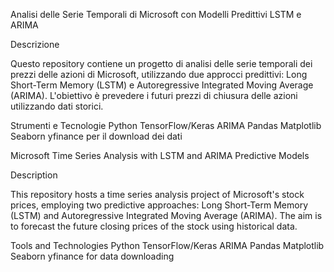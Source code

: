 Analisi delle Serie Temporali di Microsoft con Modelli Predittivi LSTM e ARIMA

Descrizione

Questo repository contiene un progetto di analisi delle serie temporali dei prezzi delle azioni di Microsoft, utilizzando due approcci predittivi: Long Short-Term Memory (LSTM) e Autoregressive Integrated Moving Average (ARIMA). 
L'obiettivo è prevedere i futuri prezzi di chiusura delle azioni utilizzando dati storici.

Strumenti e Tecnologie
Python
TensorFlow/Keras
ARIMA
Pandas
Matplotlib
Seaborn
yfinance per il download dei dati

Microsoft Time Series Analysis with LSTM and ARIMA Predictive Models

Description

This repository hosts a time series analysis project of Microsoft's stock prices, employing two predictive approaches: Long Short-Term Memory (LSTM) and Autoregressive Integrated Moving Average (ARIMA). 
The aim is to forecast the future closing prices of the stock using historical data.

Tools and Technologies
Python
TensorFlow/Keras
ARIMA
Pandas
Matplotlib
Seaborn
yfinance for data downloading
